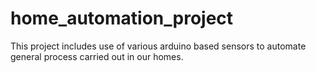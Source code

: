 # home_automation_project
This project includes use of various arduino based sensors to automate general process carried out in our homes. 
